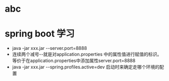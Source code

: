 # abc
# spring boot 学习

 * java -jar xxx.jar --server.port=8888
 * 连续两个减号--就是对application.properties 中的属性值进行赋值的标识。等价于在application.properties中添加属性server.port=8888
 * java -jar xxx.jar --spring.profiles.active=dev 启动时来确定走哪个环境的配置